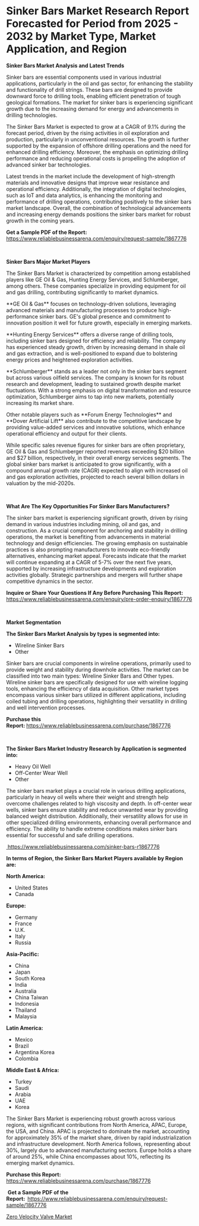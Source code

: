 <p><h1>Sinker Bars Market Research Report Forecasted for Period from 2025 -  2032 by Market Type, Market Application, and Region</h1></p><p><strong>Sinker Bars Market Analysis and Latest Trends</strong></p>
<p><p>Sinker bars are essential components used in various industrial applications, particularly in the oil and gas sector, for enhancing the stability and functionality of drill strings. These bars are designed to provide downward force to drilling tools, enabling efficient penetration of tough geological formations. The market for sinker bars is experiencing significant growth due to the increasing demand for energy and advancements in drilling technologies.</p><p>The Sinker Bars Market is expected to grow at a CAGR of 9.1% during the forecast period, driven by the rising activities in oil exploration and production, particularly in unconventional resources. The growth is further supported by the expansion of offshore drilling operations and the need for enhanced drilling efficiency. Moreover, the emphasis on optimizing drilling performance and reducing operational costs is propelling the adoption of advanced sinker bar technologies.</p><p>Latest trends in the market include the development of high-strength materials and innovative designs that improve wear resistance and operational efficiency. Additionally, the integration of digital technologies, such as IoT and data analytics, is enhancing the monitoring and performance of drilling operations, contributing positively to the sinker bars market landscape. Overall, the combination of technological advancements and increasing energy demands positions the sinker bars market for robust growth in the coming years.</p></p>
<p><strong>Get a Sample PDF of the Report:&nbsp;</strong> <a href="https://www.reliablebusinessarena.com/enquiry/request-sample/1867776?utm_campaign=3173&utm_medium=2&utm_source=Github&utm_content=ia&utm_term=10042025&utm_id=sinker-bars">https://www.reliablebusinessarena.com/enquiry/request-sample/1867776</a></p>
<p>&nbsp;</p>
<p><strong>Sinker Bars Major Market Players</strong></p>
<p><p>The Sinker Bars Market is characterized by competition among established players like GE Oil & Gas, Hunting Energy Services, and Schlumberger, among others. These companies specialize in providing equipment for oil and gas drilling, contributing significantly to market dynamics.</p><p>**GE Oil & Gas** focuses on technology-driven solutions, leveraging advanced materials and manufacturing processes to produce high-performance sinker bars. GE's global presence and commitment to innovation position it well for future growth, especially in emerging markets.</p><p>**Hunting Energy Services** offers a diverse range of drilling tools, including sinker bars designed for efficiency and reliability. The company has experienced steady growth, driven by increasing demand in shale oil and gas extraction, and is well-positioned to expand due to bolstering energy prices and heightened exploration activities.</p><p>**Schlumberger** stands as a leader not only in the sinker bars segment but across various oilfield services. The company is known for its robust research and development, leading to sustained growth despite market fluctuations. With a strong emphasis on digital transformation and resource optimization, Schlumberger aims to tap into new markets, potentially increasing its market share.</p><p>Other notable players such as **Forum Energy Technologies** and **Dover Artificial Lift** also contribute to the competitive landscape by providing value-added services and innovative solutions, which enhance operational efficiency and output for their clients.</p><p>While specific sales revenue figures for sinker bars are often proprietary, GE Oil & Gas and Schlumberger reported revenues exceeding $20 billion and $27 billion, respectively, in their overall energy services segments. The global sinker bars market is anticipated to grow significantly, with a compound annual growth rate (CAGR) expected to align with increased oil and gas exploration activities, projected to reach several billion dollars in valuation by the mid-2020s.</p></p>
<p>&nbsp;</p>
<p><strong>What Are The Key Opportunities For Sinker Bars Manufacturers?</strong></p>
<p><p>The sinker bars market is experiencing significant growth, driven by rising demand in various industries including mining, oil and gas, and construction. As a crucial component for anchoring and stability in drilling operations, the market is benefiting from advancements in material technology and design efficiencies. The growing emphasis on sustainable practices is also prompting manufacturers to innovate eco-friendly alternatives, enhancing market appeal. Forecasts indicate that the market will continue expanding at a CAGR of 5-7% over the next five years, supported by increasing infrastructure developments and exploration activities globally. Strategic partnerships and mergers will further shape competitive dynamics in the sector.</p></p>
<p><strong>Inquire or Share Your Questions If Any Before Purchasing This Report:</strong> <a href="https://www.reliablebusinessarena.com/enquiry/pre-order-enquiry/1867776?utm_campaign=3173&utm_medium=2&utm_source=Github&utm_content=ia&utm_term=10042025&utm_id=sinker-bars">https://www.reliablebusinessarena.com/enquiry/pre-order-enquiry/1867776</a></p>
<p>&nbsp;</p>
<p><strong>Market Segmentation</strong></p>
<p><strong>The Sinker Bars Market Analysis by types is segmented into:</strong></p>
<p><ul><li>Wireline Sinker Bars</li><li>Other</li></ul></p>
<p><p>Sinker bars are crucial components in wireline operations, primarily used to provide weight and stability during downhole activities. The market can be classified into two main types: Wireline Sinker Bars and Other types. Wireline sinker bars are specifically designed for use with wireline logging tools, enhancing the efficiency of data acquisition. Other market types encompass various sinker bars utilized in different applications, including coiled tubing and drilling operations, highlighting their versatility in drilling and well intervention processes.</p></p>
<p><strong>Purchase this Report:&nbsp;</strong><a href="https://www.reliablebusinessarena.com/purchase/1867776?utm_campaign=3173&utm_medium=2&utm_source=Github&utm_content=ia&utm_term=10042025&utm_id=sinker-bars">https://www.reliablebusinessarena.com/purchase/1867776</a></p>
<p>&nbsp;</p>
<p><strong>The Sinker Bars Market Industry Research by Application is segmented into:</strong></p>
<p><ul><li>Heavy Oil Well</li><li>Off-Center Wear Well</li><li>Other</li></ul></p>
<p><p>The sinker bars market plays a crucial role in various drilling applications, particularly in heavy oil wells where their weight and strength help overcome challenges related to high viscosity and depth. In off-center wear wells, sinker bars ensure stability and reduce unwanted wear by providing balanced weight distribution. Additionally, their versatility allows for use in other specialized drilling environments, enhancing overall performance and efficiency. The ability to handle extreme conditions makes sinker bars essential for successful and safe drilling operations.</p></p>
<p><a href="https://www.reliablebusinessarena.com/sinker-bars-r1867776?utm_campaign=3173&utm_medium=2&utm_source=Github&utm_content=ia&utm_term=10042025&utm_id=sinker-bars">&nbsp;https://www.reliablebusinessarena.com/sinker-bars-r1867776</a></p>
<p><strong>In terms of Region, the Sinker Bars Market Players available by Region are:</strong></p>
<p>
    <p> <strong> North America: </strong>
        <ul>
            <li>United States</li>
            <li>Canada</li>
        </ul>
        </p> 
    <p> <strong> Europe: </strong>
        <ul>
            <li>Germany</li>
            <li>France</li>
            <li>U.K.</li>
            <li>Italy</li>
            <li>Russia</li>
        </ul>
        </p> 
    <p> <strong> Asia-Pacific: </strong>
        <ul>
            <li>China</li>
            <li>Japan</li>
            <li>South Korea</li>
            <li>India</li>
            <li>Australia</li>
            <li>China Taiwan</li>
            <li>Indonesia</li>
            <li>Thailand</li>
            <li>Malaysia</li>
        </ul>
        </p> 
    <p> <strong> Latin America: </strong>
        <ul>
            <li>Mexico</li>
            <li>Brazil</li>
            <li>Argentina Korea</li>
            <li>Colombia</li>
        </ul>
        </p> 
    <p> <strong> Middle East & Africa: </strong>
        <ul>
            <li>Turkey</li>
            <li>Saudi</li>
            <li>Arabia</li>
            <li>UAE</li>
            <li>Korea</li>
        </ul>
    </p>
    </p>
<p><p>The Sinker Bars Market is experiencing robust growth across various regions, with significant contributions from North America, APAC, Europe, the USA, and China. APAC is projected to dominate the market, accounting for approximately 35% of the market share, driven by rapid industrialization and infrastructure development. North America follows, representing about 30%, largely due to advanced manufacturing sectors. Europe holds a share of around 25%, while China encompasses about 10%, reflecting its emerging market dynamics.</p></p>
<p><strong>Purchase this Report: </strong><a href="https://www.reliablebusinessarena.com/purchase/1867776?utm_campaign=3173&utm_medium=2&utm_source=Github&utm_content=ia&utm_term=10042025&utm_id=sinker-bars">https://www.reliablebusinessarena.com/purchase/1867776</a></p>
<p>&nbsp;<strong>Get a Sample PDF of the Report:&nbsp;&nbsp;</strong><a href="https://www.reliablebusinessarena.com/enquiry/request-sample/1867776?utm_campaign=3173&utm_medium=2&utm_source=Github&utm_content=ia&utm_term=10042025&utm_id=sinker-bars">https://www.reliablebusinessarena.com/enquiry/request-sample/1867776</a></p>
<p><strong></strong></p>
<p><p><a href="https://github.com/bloggglazaie/Market-Research-Report-List-1/blob/main/zero-velocity-valve-market.md?utm_campaign=3173&utm_medium=2&utm_source=Github&utm_content=ia&utm_term=10042025&utm_id=sinker-bars">Zero Velocity Valve Market</a></p></p>
